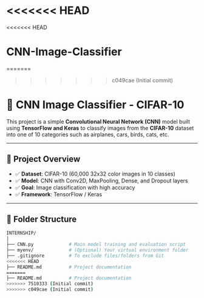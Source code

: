 <<<<<<< HEAD
=======
<<<<<<< HEAD
# CNN-Image-Classifier
=======
>>>>>>> c049cae (Initial commit)
# 🧠 CNN Image Classifier - CIFAR-10

This project is a simple **Convolutional Neural Network (CNN)** model built using **TensorFlow and Keras** to classify images from the **CIFAR-10** dataset into one of 10 categories such as airplanes, cars, birds, cats, etc.

---

## 📌 Project Overview

- ✅ **Dataset**: CIFAR-10 (60,000 32x32 color images in 10 classes)
- ✅ **Model**: CNN with Conv2D, MaxPooling, Dense, and Dropout layers
- ✅ **Goal**: Image classification with high accuracy
- ✅ **Framework**: TensorFlow / Keras

---

## 📁 Folder Structure

```bash
INTERNSHIP/
│
├── CNN.py             # Main model training and evaluation script
├── myenv/             # (Optional) Your virtual environment folder
├── .gitignore         # To exclude files/folders from Git
<<<<<<< HEAD
├── README.md          # Project documentation
=======
├── README.md          # Project documentation
>>>>>>> 7510333 (Initial commit)
>>>>>>> c049cae (Initial commit)

